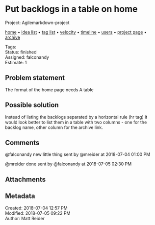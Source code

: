 # Put backlogs in a table on home

Project: Agilemarkdown-project

[home](../index.md) • [idea list](../ideas.md) • [tag list](../tags.md) • [velocity](../velocity.md) • [timeline](../timeline.md) • [users](../users.md) • [project page](../agilemarkdown-project.md) • [archive](archive.md)

Tags:   
Status: finished  
Assigned: falconandy  
Estimate: 1  

## Problem statement

The format of the home page needs
A table

## Possible solution

Instead of listing the backlogs separated by a horizontal rule (hr tag) it would look better to list them in a table with two columns - one for the backlog name, other column for the archive link.

## Comments

@falconandy new little thing
sent by @mreider at 2018-07-04 01:00 PM

@mreider done
sent by @falconandy at 2018-07-05 02:30 PM

## Attachments


## Metadata

Created: 2018-07-04 12:57 PM  
Modified: 2018-07-05 09:22 PM  
Author: Matt Reider  
